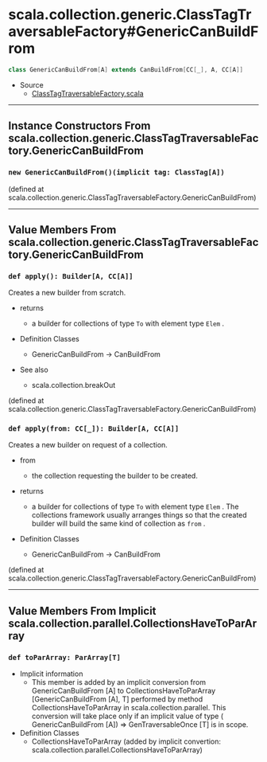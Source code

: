 
#   scala.collection.generic.ClassTagTraversableFactory#GenericCanBuildFrom   #

```scala
class GenericCanBuildFrom[A] extends CanBuildFrom[CC[_], A, CC[A]]
```

* Source
  * [ClassTagTraversableFactory.scala](https://github.com/scala/scala/tree/6d09a1ba5f/src/library/scala/collection/generic/ClassTagTraversableFactory.scala#L1)


--------------------------------------------------------------------------------
Instance Constructors From scala.collection.generic.ClassTagTraversableFactory.GenericCanBuildFrom
--------------------------------------------------------------------------------


### `new GenericCanBuildFrom()(implicit tag: ClassTag[A])`                   ###

(defined at scala.collection.generic.ClassTagTraversableFactory.GenericCanBuildFrom)


--------------------------------------------------------------------------------
Value Members From scala.collection.generic.ClassTagTraversableFactory.GenericCanBuildFrom
--------------------------------------------------------------------------------


### `def apply(): Builder[A, CC[A]]`                                         ###

Creates a new builder from scratch.

* returns
  * a builder for collections of type `To` with element type `Elem` .

* Definition Classes
  * GenericCanBuildFrom → CanBuildFrom
* See also
  * scala.collection.breakOut

(defined at scala.collection.generic.ClassTagTraversableFactory.GenericCanBuildFrom)


### `def apply(from: CC[_]): Builder[A, CC[A]]`                              ###

Creates a new builder on request of a collection.

* from
  * the collection requesting the builder to be created.
* returns
  * a builder for collections of type `To` with element type `Elem` . The
    collections framework usually arranges things so that the created builder
    will build the same kind of collection as `from` .

* Definition Classes
  * GenericCanBuildFrom → CanBuildFrom

(defined at scala.collection.generic.ClassTagTraversableFactory.GenericCanBuildFrom)


--------------------------------------------------------------------------------
Value Members From Implicit scala.collection.parallel.CollectionsHaveToParArray
--------------------------------------------------------------------------------


### `def toParArray: ParArray[T]`                                            ###

* Implicit information
  * This member is added by an implicit conversion from GenericCanBuildFrom [A]
    to CollectionsHaveToParArray [GenericCanBuildFrom [A], T] performed by
    method CollectionsHaveToParArray in scala.collection.parallel. This
    conversion will take place only if an implicit value of type (
    GenericCanBuildFrom [A]) ⇒ GenTraversableOnce [T] is in scope.
* Definition Classes
  * CollectionsHaveToParArray
(added by implicit convertion: scala.collection.parallel.CollectionsHaveToParArray)
